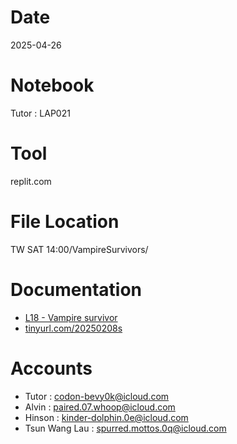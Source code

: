 # Date
2025-04-26

# Notebook
Tutor : LAP021

# Tool
replit.com

# File Location
TW SAT 14:00/VampireSurvivors/

# Documentation
- [L18 - Vampire survivor](https://docs.google.com/presentation/d/1zei0dHR0fZpzkVmF3AFyU8WhgyniOXyQ/edit?usp=drive_link&ouid=103823120062051076702&rtpof=true&sd=true)
- [tinyurl.com/20250208s](tinyurl.com/20250208s)

# Accounts
- Tutor : codon-bevy0k@icloud.com
- Alvin : paired.07.whoop@icloud.com
- Hinson : kinder-dolphin.0e@icloud.com
- Tsun Wang Lau : spurred.mottos.0q@icloud.com
